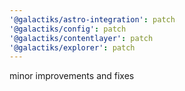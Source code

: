```yaml
---
'@galactiks/astro-integration': patch
'@galactiks/config': patch
'@galactiks/contentlayer': patch
'@galactiks/explorer': patch
---
```


minor improvements and fixes
